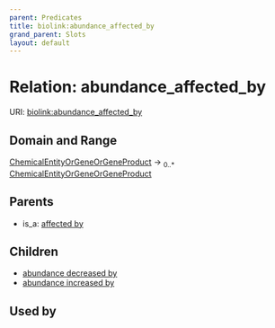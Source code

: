 ```yaml
---
parent: Predicates
title: biolink:abundance_affected_by
grand_parent: Slots
layout: default
---
```


# Relation: abundance_affected_by




URI: [biolink:abundance_affected_by](https://w3id.org/biolink/vocab/abundance_affected_by)

## Domain and Range

[ChemicalEntityOrGeneOrGeneProduct](ChemicalEntityOrGeneOrGeneProduct.md) ->  <sub>0..\*</sub> [ChemicalEntityOrGeneOrGeneProduct](ChemicalEntityOrGeneOrGeneProduct.md)

## Parents

 *  is_a: [affected by](affected_by.md)

## Children

 *  [abundance decreased by](abundance_decreased_by.md)
 *  [abundance increased by](abundance_increased_by.md)

## Used by

